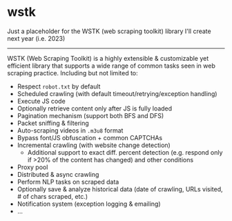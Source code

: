 # wstk
Just a placeholder for the WSTK (web scraping toolkit) library I'll create next year (i.e. 2023)

---

WSTK (Web Scraping Toolkit) is a highly extensible & customizable yet efficient library that supports a wide range of common tasks seen in web scraping practice. Including but not limited to:

- Respect `robot.txt` by default
- Scheduled crawling (with default timeout/retrying/exception handling)
- Execute JS code
- Optionally retrieve content only after JS is fully loaded
- Pagination mechanism (support both BFS and DFS)
- Packet sniffing & filtering
- Auto-scraping videos in `.m3u8` format
- Bypass font/JS obfuscation + common CAPTCHAs
- Incremental crawling (with website change detection)
  - Additional support to exact diff. percent detection (e.g. respond only if >20% of the content has changed) and other conditions
- Proxy pool
- Distributed & async crawling
- Perform NLP tasks on scraped data
- Optionally save & analyze historical data (date of crawling, URLs visited, # of chars scraped, etc.)
- Notification system (exception logging & emailing)
- ...
